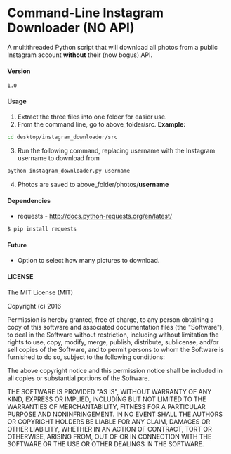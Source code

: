 # Command-Line Instagram Downloader (NO API)
A multithreaded Python script that will download all photos from a public Instagram account **without** their (now bogus) API.

#### Version
    1.0
    
#### Usage
1. Extract the three files into one folder for easier use.
2. From the command line, go to above_folder/src. **Example:**
```sh
cd desktop/instagram_downloader/src
````
3. Run the following command, replacing username with the Instagram username to download from
```sh
python instagram_downloader.py username
````
4. Photos are saved to above_folder/photos/**username**
#### Dependencies
* requests - http://docs.python-requests.org/en/latest/
```sh
$ pip install requests
````
#### Future
* Option to select how many pictures to download.

#### LICENSE

The MIT License (MIT)

Copyright (c) 2016 

Permission is hereby granted, free of charge, to any person obtaining a copy
of this software and associated documentation files (the "Software"), to deal
in the Software without restriction, including without limitation the rights
to use, copy, modify, merge, publish, distribute, sublicense, and/or sell
copies of the Software, and to permit persons to whom the Software is
furnished to do so, subject to the following conditions:

The above copyright notice and this permission notice shall be included in all
copies or substantial portions of the Software.

THE SOFTWARE IS PROVIDED "AS IS", WITHOUT WARRANTY OF ANY KIND, EXPRESS OR
IMPLIED, INCLUDING BUT NOT LIMITED TO THE WARRANTIES OF MERCHANTABILITY,
FITNESS FOR A PARTICULAR PURPOSE AND NONINFRINGEMENT. IN NO EVENT SHALL THE
AUTHORS OR COPYRIGHT HOLDERS BE LIABLE FOR ANY CLAIM, DAMAGES OR OTHER
LIABILITY, WHETHER IN AN ACTION OF CONTRACT, TORT OR OTHERWISE, ARISING FROM,
OUT OF OR IN CONNECTION WITH THE SOFTWARE OR THE USE OR OTHER DEALINGS IN THE
SOFTWARE.
